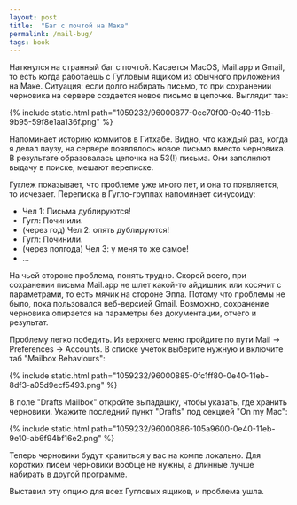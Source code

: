 ```yaml
---
layout: post
title:  "Баг с почтой на Маке"
permalink: /mail-bug/
tags: book
---
```


Наткнулся на странный баг с почтой. Касается MacOS, Mail.app и Gmail, то есть
когда работаешь с Гугловым ящиком из обычного приложения на Маке. Ситуация: если
долго набирать письмо, то при сохранении черновика на сервере создается новое
письмо в цепочке. Выглядит так:

{% include static.html path="1059232/96000877-0cc70f00-0e40-11eb-9b95-59f8e1aa136f.png" %}

Напоминает историю коммитов в Гитхабе. Видно, что каждый раз, когда я делал
паузу, на сервере появлялось новое письмо вместо черновика. В результате
образовалась цепочка на 53(!) письма. Они заполняют выдачу в поиске, мешают
переписке.

Гуглеж показывает, что проблеме уже много лет, и она то появляется, то
исчезает. Переписка в Гугло-группах напоминает синусоиду:

- Чел 1: Письма дублируются!
- Гугл: Починили.
- (через год) Чел 2: опять дублируются!
- Гугл: Починили.
- (через полгода) Чел 3: у меня то же самое!
- ...

На чьей стороне проблема, понять трудно. Скорей всего, при сохранении письма
Mail.app не шлет какой-то айдишник или косячит с параметрами, то есть мячик на
стороне Эпла. Потому что проблемы не было, пока пользовался веб-версией
Gmail. Возможно, сохранение черновика опирается на параметры без документации,
отчего и результат.

Проблему легко победить. Из верхнего меню пройдите по пути Mail &rarr;
Preferences &rarr; Accounts. В списке учеток выберите нужную и включите таб
"Mailbox Behaviours":

{% include static.html path="1059232/96000885-0fc1ff80-0e40-11eb-8df3-a05d9ecf5493.png" %}

В поле "Drafts Mailbox" откройте выпадашку, чтобы указать, где хранить
черновики. Укажите последний пункт "Drafts" под секцией "On my Mac":

{% include static.html path="1059232/96000886-105a9600-0e40-11eb-9e10-ab6f94bf16e2.png" %}

Теперь черновики будут храниться у вас на компе локально. Для коротких писем
черновики вообще не нужны, а длинные лучше набирать в другой программе.

Выставил эту опцию для всех Гугловых ящиков, и проблема ушла.
